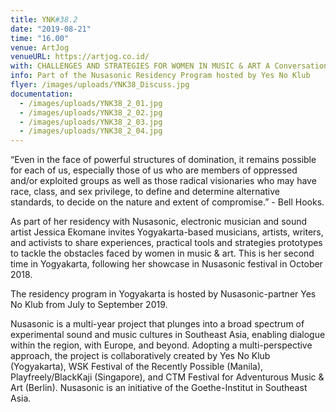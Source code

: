 ```yaml
---
title: YNK#38.2
date: "2019-08-21"
time: "16.00"
venue: ArtJog
venueURL: https://artjog.co.id/
with: CHALLENGES AND STRATEGIES FOR WOMEN IN MUSIC & ART A Conversation at the Daily Performance ARTJOG MMXIX convened by Jessica Ekomane
info: Part of the Nusasonic Residency Program hosted by Yes No Klub
flyer: /images/uploads/YNK38_Discuss.jpg
documentation:
  - /images/uploads/YNK38_2_01.jpg
  - /images/uploads/YNK38_2_02.jpg
  - /images/uploads/YNK38_2_03.jpg
  - /images/uploads/YNK38_2_04.jpg
---
```


“Even in the face of powerful structures of domination, it remains possible for each of us, especially those of us who are members of oppressed and/or exploited groups as well as those radical visionaries who may have race, class, and sex privilege, to define and determine alternative standards, to decide on the nature and extent of compromise.” - Bell Hooks.

As part of her residency with Nusasonic, electronic musician and sound artist Jessica Ekomane invites Yogyakarta-based musicians, artists, writers, and activists to share experiences, practical tools and strategies prototypes to tackle the obstacles faced by women in music & art. This is her second time in Yogyakarta, following her showcase in Nusasonic festival in October 2018.

The residency program in Yogyakarta is hosted by Nusasonic-partner Yes No Klub from July to September 2019.

Nusasonic is a multi-year project that plunges into a broad spectrum of experimental sound and music cultures in Southeast Asia, enabling dialogue within the region, with Europe, and beyond. Adopting a multi-perspective approach, the project is collaboratively created by Yes No Klub (Yogyakarta), WSK Festival of the Recently Possible (Manila), Playfreely/BlackKaji (Singapore), and CTM Festival for Adventurous Music & Art (Berlin). Nusasonic is an initiative of the Goethe-Institut in Southeast Asia.
